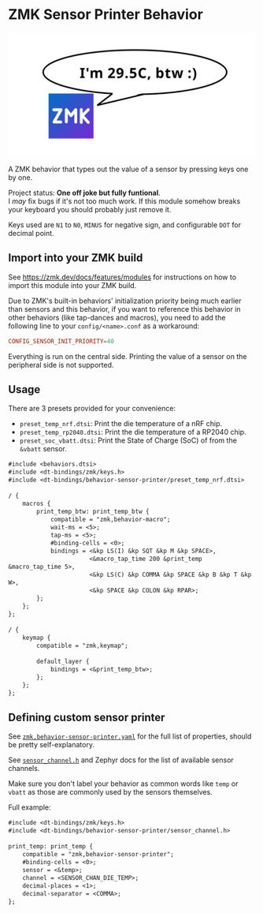 # ZMK Sensor Printer Behavior

![I'm 29.5C, btw :)](./.github/img/main.png)

A ZMK behavior that types out the value of a sensor by pressing keys one by one.

Project status: **One off joke but fully funtional**.  
I *may* fix bugs if it's not too much work. If this module somehow breaks your keyboard you should probably just remove it.

Keys used are `N1` to `N0`, `MINUS` for negative sign, and configurable `DOT` for decimal point.

## Import into your ZMK build

See <https://zmk.dev/docs/features/modules> for instructions on how to import this module into your ZMK build.

Due to ZMK's built-in behaviors' initialization priority being much earlier than sensors and this behavior, if you want to reference this behavior in other behaviors (like tap-dances and macros), you need to add the following line to your `config/<name>.conf` as a workaround:

```conf
CONFIG_SENSOR_INIT_PRIORITY=40
```

Everything is run on the central side. Printing the value of a sensor on the peripheral side is not supported.

## Usage

There are 3 presets provided for your convenience:

- `preset_temp_nrf.dtsi`: Print the die temperature of a nRF chip.
- `preset_temp_rp2040.dtsi`: Print the die temperature of a RP2040 chip.
- `preset_soc_vbatt.dtsi`: Print the State of Charge (SoC) of from the `&vbatt` sensor.

```dts
#include <behaviors.dtsi>
#include <dt-bindings/zmk/keys.h>
#include <dt-bindings/behavior-sensor-printer/preset_temp_nrf.dtsi>

/ {
    macros {
        print_temp_btw: print_temp_btw {
            compatible = "zmk,behavior-macro";
            wait-ms = <5>;
            tap-ms = <5>;
            #binding-cells = <0>;
            bindings = <&kp LS(I) &kp SQT &kp M &kp SPACE>,
                       <&macro_tap_time 200 &print_temp &macro_tap_time 5>,
                       <&kp LS(C) &kp COMMA &kp SPACE &kp B &kp T &kp W>,
                       <&kp SPACE &kp COLON &kp RPAR>;
        };
    };
};

/ {
    keymap {
        compatible = "zmk,keymap";

        default_layer {
            bindings = <&print_temp_btw>;
        };
    };
};
```

## Defining custom sensor printer

See [`zmk,behavior-sensor-printer.yaml`](./dts/bindings/behaviors/zmk,behavior-sensor-printer.yaml) for the full list of properties, should be pretty self-explanatory.

See [`sensor_channel.h`](./include/dt-bindings/behavior-sensor-printer/sensor_channel.h) and Zephyr docs for the list of available sensor channels.

Make sure you don't label your behavior as common words like `temp` or `vbatt` as those are commonly used by the sensors themselves.

Full example:

```dts
#include <dt-bindings/zmk/keys.h>
#include <dt-bindings/behavior-sensor-printer/sensor_channel.h>

print_temp: print_temp {
    compatible = "zmk,behavior-sensor-printer";
    #binding-cells = <0>;
    sensor = <&temp>;
    channel = <SENSOR_CHAN_DIE_TEMP>;
    decimal-places = <1>;
    decimal-separator = <COMMA>;
};
```
